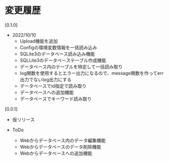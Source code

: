 # 変更履歴

[0.1.0]
* 2022/10/10
  * Upload機能を追加
  * Configの環境変数情報を一括読み込み
  * SQLite3のデータベース読み込み機能
  * SQLLite3のデータベーステーブル作成機能
  * データベース内のテーブルを特定して一括読み取り
  * log関数を使用するとエラー出力になるので、message関数を作ってerr出力でないlog出力にする
  * データベースでid指定で読み取り
  * データベースへの追加機能
  * データベースでキーワード読み取り

[0.0.1]
* 仮リリース


* ToDo
  * Webからデータベース内のデータ編集機能
  * Webからデータベースのデータ削除機能
  * Webからデータベースへの追加機能
